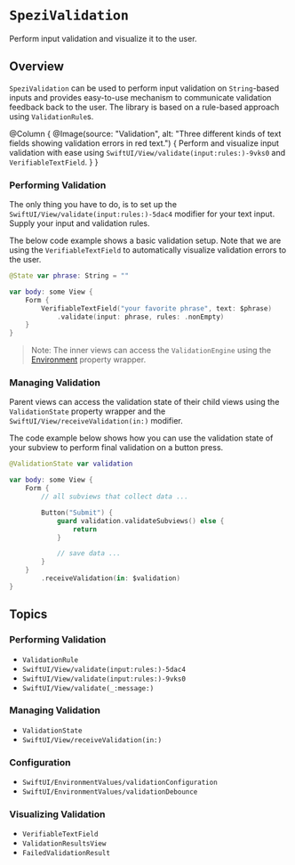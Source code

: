 # ``SpeziValidation``

Perform input validation and visualize it to the user.

<!--

This source file is part of the Spezi open-source project

SPDX-FileCopyrightText: 2023 Stanford University and the project authors (see CONTRIBUTORS.md)

SPDX-License-Identifier: MIT

-->

## Overview

`SpeziValidation` can be used to perform input validation on `String`-based inputs and provides easy-to-use
mechanism to communicate validation feedback back to the user.
The library is based on a rule-based approach using ``ValidationRule``s.

@Column {
    @Image(source: "Validation", alt: "Three different kinds of text fields showing validation errors in red text.") {
        Perform and visualize input validation with ease using ``SwiftUI/View/validate(input:rules:)-9vks0`` and ``VerifiableTextField``.
    }
}

### Performing Validation

The only thing you have to do, is to set up the ``SwiftUI/View/validate(input:rules:)-5dac4`` modifier for your
text input.
Supply your input and validation rules.

The below code example shows a basic validation setup.
Note that we are using the ``VerifiableTextField`` to automatically visualize validation errors to the user.

```swift
@State var phrase: String = ""

var body: some View {
    Form {
        VerifiableTextField("your favorite phrase", text: $phrase)
            .validate(input: phrase, rules: .nonEmpty)
    }
}
```

> Note: The inner views can access the ``ValidationEngine`` using the [Environment](https://developer.apple.com/documentation/swiftui/environment/init(_:)-8slkf)
property wrapper.

### Managing Validation

Parent views can access the validation state of their child views using the ``ValidationState`` property wrapper
and the ``SwiftUI/View/receiveValidation(in:)`` modifier.

The code example below shows
how you can use the validation state of your subview to perform final validation on a button press.

```swift
@ValidationState var validation

var body: some View {
    Form {
        // all subviews that collect data ...

        Button("Submit") {
            guard validation.validateSubviews() else {
                return
            }

            // save data ...
        }
    }
        .receiveValidation(in: $validation)
}
```

## Topics

### Performing Validation

- ``ValidationRule``
- ``SwiftUI/View/validate(input:rules:)-5dac4``
- ``SwiftUI/View/validate(input:rules:)-9vks0``
- ``SwiftUI/View/validate(_:message:)``

### Managing Validation

- ``ValidationState``
- ``SwiftUI/View/receiveValidation(in:)``

### Configuration

- ``SwiftUI/EnvironmentValues/validationConfiguration``
- ``SwiftUI/EnvironmentValues/validationDebounce``

### Visualizing Validation

- ``VerifiableTextField``
- ``ValidationResultsView``
- ``FailedValidationResult``
